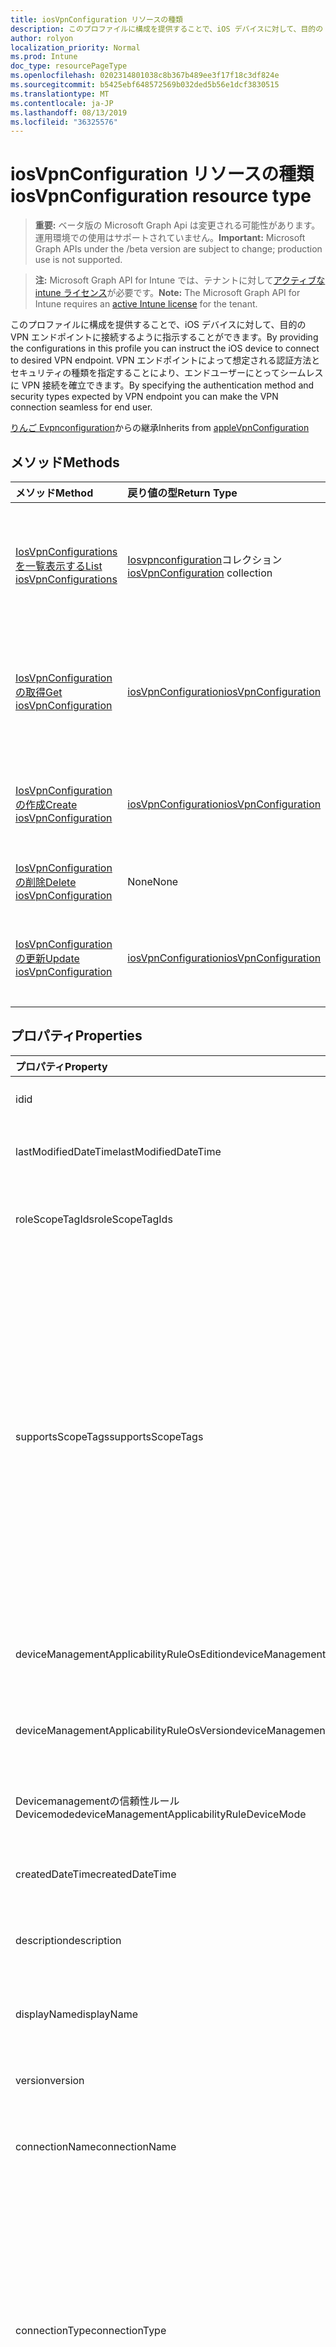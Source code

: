 ```yaml
---
title: iosVpnConfiguration リソースの種類
description: このプロファイルに構成を提供することで、iOS デバイスに対して、目的の VPN エンドポイントに接続するように指示することができます。 VPN エンドポイントによって想定される認証方法とセキュリティの種類を指定することにより、エンドユーザーにとってシームレスに VPN 接続を確立できます。
author: rolyon
localization_priority: Normal
ms.prod: Intune
doc_type: resourcePageType
ms.openlocfilehash: 0202314801038c8b367b489ee3f17f18c3df824e
ms.sourcegitcommit: b5425ebf648572569b032ded5b56e1dcf3830515
ms.translationtype: MT
ms.contentlocale: ja-JP
ms.lasthandoff: 08/13/2019
ms.locfileid: "36325576"
---
```

# <a name="iosvpnconfiguration-resource-type"></a><span data-ttu-id="42685-104">iosVpnConfiguration リソースの種類</span><span class="sxs-lookup"><span data-stu-id="42685-104">iosVpnConfiguration resource type</span></span>

> <span data-ttu-id="42685-105">**重要:** ベータ版の Microsoft Graph Api は変更される可能性があります。運用環境での使用はサポートされていません。</span><span class="sxs-lookup"><span data-stu-id="42685-105">**Important:** Microsoft Graph APIs under the /beta version are subject to change; production use is not supported.</span></span>

> <span data-ttu-id="42685-106">**注:** Microsoft Graph API for Intune では、テナントに対して[アクティブな intune ライセンス](https://go.microsoft.com/fwlink/?linkid=839381)が必要です。</span><span class="sxs-lookup"><span data-stu-id="42685-106">**Note:** The Microsoft Graph API for Intune requires an [active Intune license](https://go.microsoft.com/fwlink/?linkid=839381) for the tenant.</span></span>

<span data-ttu-id="42685-107">このプロファイルに構成を提供することで、iOS デバイスに対して、目的の VPN エンドポイントに接続するように指示することができます。</span><span class="sxs-lookup"><span data-stu-id="42685-107">By providing the configurations in this profile you can instruct the iOS device to connect to desired VPN endpoint.</span></span> <span data-ttu-id="42685-108">VPN エンドポイントによって想定される認証方法とセキュリティの種類を指定することにより、エンドユーザーにとってシームレスに VPN 接続を確立できます。</span><span class="sxs-lookup"><span data-stu-id="42685-108">By specifying the authentication method and security types expected by VPN endpoint you can make the VPN connection seamless for end user.</span></span>


<span data-ttu-id="42685-109">[りんご Evpnconfiguration](../resources/intune-deviceconfig-applevpnconfiguration.md)からの継承</span><span class="sxs-lookup"><span data-stu-id="42685-109">Inherits from [appleVpnConfiguration](../resources/intune-deviceconfig-applevpnconfiguration.md)</span></span>

## <a name="methods"></a><span data-ttu-id="42685-110">メソッド</span><span class="sxs-lookup"><span data-stu-id="42685-110">Methods</span></span>
|<span data-ttu-id="42685-111">メソッド</span><span class="sxs-lookup"><span data-stu-id="42685-111">Method</span></span>|<span data-ttu-id="42685-112">戻り値の型</span><span class="sxs-lookup"><span data-stu-id="42685-112">Return Type</span></span>|<span data-ttu-id="42685-113">説明</span><span class="sxs-lookup"><span data-stu-id="42685-113">Description</span></span>|
|:---|:---|:---|
|[<span data-ttu-id="42685-114">IosVpnConfigurations を一覧表示する</span><span class="sxs-lookup"><span data-stu-id="42685-114">List iosVpnConfigurations</span></span>](../api/intune-deviceconfig-iosvpnconfiguration-list.md)|<span data-ttu-id="42685-115">[Iosvpnconfiguration](../resources/intune-deviceconfig-iosvpnconfiguration.md)コレクション</span><span class="sxs-lookup"><span data-stu-id="42685-115">[iosVpnConfiguration](../resources/intune-deviceconfig-iosvpnconfiguration.md) collection</span></span>|<span data-ttu-id="42685-116">[Iosvpnconfiguration](../resources/intune-deviceconfig-iosvpnconfiguration.md)オブジェクトのプロパティとリレーションシップをリストします。</span><span class="sxs-lookup"><span data-stu-id="42685-116">List properties and relationships of the [iosVpnConfiguration](../resources/intune-deviceconfig-iosvpnconfiguration.md) objects.</span></span>|
|[<span data-ttu-id="42685-117">IosVpnConfiguration の取得</span><span class="sxs-lookup"><span data-stu-id="42685-117">Get iosVpnConfiguration</span></span>](../api/intune-deviceconfig-iosvpnconfiguration-get.md)|[<span data-ttu-id="42685-118">iosVpnConfiguration</span><span class="sxs-lookup"><span data-stu-id="42685-118">iosVpnConfiguration</span></span>](../resources/intune-deviceconfig-iosvpnconfiguration.md)|<span data-ttu-id="42685-119">[Iosvpnconfiguration](../resources/intune-deviceconfig-iosvpnconfiguration.md)オブジェクトのプロパティとリレーションシップを読み取ります。</span><span class="sxs-lookup"><span data-stu-id="42685-119">Read properties and relationships of the [iosVpnConfiguration](../resources/intune-deviceconfig-iosvpnconfiguration.md) object.</span></span>|
|[<span data-ttu-id="42685-120">IosVpnConfiguration の作成</span><span class="sxs-lookup"><span data-stu-id="42685-120">Create iosVpnConfiguration</span></span>](../api/intune-deviceconfig-iosvpnconfiguration-create.md)|[<span data-ttu-id="42685-121">iosVpnConfiguration</span><span class="sxs-lookup"><span data-stu-id="42685-121">iosVpnConfiguration</span></span>](../resources/intune-deviceconfig-iosvpnconfiguration.md)|<span data-ttu-id="42685-122">新しい[Iosvpnconfiguration](../resources/intune-deviceconfig-iosvpnconfiguration.md)オブジェクトを作成します。</span><span class="sxs-lookup"><span data-stu-id="42685-122">Create a new [iosVpnConfiguration](../resources/intune-deviceconfig-iosvpnconfiguration.md) object.</span></span>|
|[<span data-ttu-id="42685-123">IosVpnConfiguration の削除</span><span class="sxs-lookup"><span data-stu-id="42685-123">Delete iosVpnConfiguration</span></span>](../api/intune-deviceconfig-iosvpnconfiguration-delete.md)|<span data-ttu-id="42685-124">None</span><span class="sxs-lookup"><span data-stu-id="42685-124">None</span></span>|<span data-ttu-id="42685-125">[Iosvpnconfiguration](../resources/intune-deviceconfig-iosvpnconfiguration.md)を削除します。</span><span class="sxs-lookup"><span data-stu-id="42685-125">Deletes a [iosVpnConfiguration](../resources/intune-deviceconfig-iosvpnconfiguration.md).</span></span>|
|[<span data-ttu-id="42685-126">IosVpnConfiguration の更新</span><span class="sxs-lookup"><span data-stu-id="42685-126">Update iosVpnConfiguration</span></span>](../api/intune-deviceconfig-iosvpnconfiguration-update.md)|[<span data-ttu-id="42685-127">iosVpnConfiguration</span><span class="sxs-lookup"><span data-stu-id="42685-127">iosVpnConfiguration</span></span>](../resources/intune-deviceconfig-iosvpnconfiguration.md)|<span data-ttu-id="42685-128">[Iosvpnconfiguration](../resources/intune-deviceconfig-iosvpnconfiguration.md)オブジェクトのプロパティを更新します。</span><span class="sxs-lookup"><span data-stu-id="42685-128">Update the properties of a [iosVpnConfiguration](../resources/intune-deviceconfig-iosvpnconfiguration.md) object.</span></span>|

## <a name="properties"></a><span data-ttu-id="42685-129">プロパティ</span><span class="sxs-lookup"><span data-stu-id="42685-129">Properties</span></span>
|<span data-ttu-id="42685-130">プロパティ</span><span class="sxs-lookup"><span data-stu-id="42685-130">Property</span></span>|<span data-ttu-id="42685-131">型</span><span class="sxs-lookup"><span data-stu-id="42685-131">Type</span></span>|<span data-ttu-id="42685-132">説明</span><span class="sxs-lookup"><span data-stu-id="42685-132">Description</span></span>|
|:---|:---|:---|
|<span data-ttu-id="42685-133">id</span><span class="sxs-lookup"><span data-stu-id="42685-133">id</span></span>|<span data-ttu-id="42685-134">文字列</span><span class="sxs-lookup"><span data-stu-id="42685-134">String</span></span>|<span data-ttu-id="42685-135">エンティティのキー。</span><span class="sxs-lookup"><span data-stu-id="42685-135">Key of the entity.</span></span> <span data-ttu-id="42685-136">[deviceConfiguration](../resources/intune-deviceconfig-deviceconfiguration.md) から継承します</span><span class="sxs-lookup"><span data-stu-id="42685-136">Inherited from [deviceConfiguration](../resources/intune-deviceconfig-deviceconfiguration.md)</span></span>|
|<span data-ttu-id="42685-137">lastModifiedDateTime</span><span class="sxs-lookup"><span data-stu-id="42685-137">lastModifiedDateTime</span></span>|<span data-ttu-id="42685-138">DateTimeOffset</span><span class="sxs-lookup"><span data-stu-id="42685-138">DateTimeOffset</span></span>|<span data-ttu-id="42685-139">オブジェクトの最終更新の DateTime。</span><span class="sxs-lookup"><span data-stu-id="42685-139">DateTime the object was last modified.</span></span> <span data-ttu-id="42685-140">[deviceConfiguration](../resources/intune-deviceconfig-deviceconfiguration.md) から継承します</span><span class="sxs-lookup"><span data-stu-id="42685-140">Inherited from [deviceConfiguration](../resources/intune-deviceconfig-deviceconfiguration.md)</span></span>|
|<span data-ttu-id="42685-141">roleScopeTagIds</span><span class="sxs-lookup"><span data-stu-id="42685-141">roleScopeTagIds</span></span>|<span data-ttu-id="42685-142">文字列コレクション</span><span class="sxs-lookup"><span data-stu-id="42685-142">String collection</span></span>|<span data-ttu-id="42685-143">このエンティティインスタンスの範囲タグのリスト。</span><span class="sxs-lookup"><span data-stu-id="42685-143">List of Scope Tags for this Entity instance.</span></span> <span data-ttu-id="42685-144">[deviceConfiguration](../resources/intune-deviceconfig-deviceconfiguration.md) から継承します</span><span class="sxs-lookup"><span data-stu-id="42685-144">Inherited from [deviceConfiguration](../resources/intune-deviceconfig-deviceconfiguration.md)</span></span>|
|<span data-ttu-id="42685-145">supportsScopeTags</span><span class="sxs-lookup"><span data-stu-id="42685-145">supportsScopeTags</span></span>|<span data-ttu-id="42685-146">Boolean</span><span class="sxs-lookup"><span data-stu-id="42685-146">Boolean</span></span>|<span data-ttu-id="42685-147">基になるデバイス構成がスコープタグの割り当てをサポートしているかどうかを示します。</span><span class="sxs-lookup"><span data-stu-id="42685-147">Indicates whether or not the underlying Device Configuration supports the assignment of scope tags.</span></span> <span data-ttu-id="42685-148">この値が false である場合、ScopeTags プロパティへの割り当ては許可されません。エンティティは、スコープを持つユーザーには表示されません。</span><span class="sxs-lookup"><span data-stu-id="42685-148">Assigning to the ScopeTags property is not allowed when this value is false and entities will not be visible to scoped users.</span></span> <span data-ttu-id="42685-149">これは Silverlight で作成された従来のポリシーに対して実行され、Azure ポータルでポリシーを削除して再作成することによって解決できます。</span><span class="sxs-lookup"><span data-stu-id="42685-149">This occurs for Legacy policies created in Silverlight and can be resolved by deleting and recreating the policy in the Azure Portal.</span></span> <span data-ttu-id="42685-150">このプロパティに値を設定するには、 SetExtrusionDirection メソッドを適用します。</span><span class="sxs-lookup"><span data-stu-id="42685-150">This property is read-only.</span></span> <span data-ttu-id="42685-151">[deviceConfiguration](../resources/intune-deviceconfig-deviceconfiguration.md) から継承します</span><span class="sxs-lookup"><span data-stu-id="42685-151">Inherited from [deviceConfiguration](../resources/intune-deviceconfig-deviceconfiguration.md)</span></span>|
|<span data-ttu-id="42685-152">deviceManagementApplicabilityRuleOsEdition</span><span class="sxs-lookup"><span data-stu-id="42685-152">deviceManagementApplicabilityRuleOsEdition</span></span>|[<span data-ttu-id="42685-153">deviceManagementApplicabilityRuleOsEdition</span><span class="sxs-lookup"><span data-stu-id="42685-153">deviceManagementApplicabilityRuleOsEdition</span></span>](../resources/intune-deviceconfig-devicemanagementapplicabilityruleosedition.md)|<span data-ttu-id="42685-154">このポリシーの OS エディションの適用。</span><span class="sxs-lookup"><span data-stu-id="42685-154">The OS edition applicability for this Policy.</span></span> <span data-ttu-id="42685-155">[deviceConfiguration](../resources/intune-deviceconfig-deviceconfiguration.md) から継承します</span><span class="sxs-lookup"><span data-stu-id="42685-155">Inherited from [deviceConfiguration](../resources/intune-deviceconfig-deviceconfiguration.md)</span></span>|
|<span data-ttu-id="42685-156">deviceManagementApplicabilityRuleOsVersion</span><span class="sxs-lookup"><span data-stu-id="42685-156">deviceManagementApplicabilityRuleOsVersion</span></span>|[<span data-ttu-id="42685-157">deviceManagementApplicabilityRuleOsVersion</span><span class="sxs-lookup"><span data-stu-id="42685-157">deviceManagementApplicabilityRuleOsVersion</span></span>](../resources/intune-deviceconfig-devicemanagementapplicabilityruleosversion.md)|<span data-ttu-id="42685-158">このポリシーの OS バージョン適用ルール。</span><span class="sxs-lookup"><span data-stu-id="42685-158">The OS version applicability rule for this Policy.</span></span> <span data-ttu-id="42685-159">[deviceConfiguration](../resources/intune-deviceconfig-deviceconfiguration.md) から継承します</span><span class="sxs-lookup"><span data-stu-id="42685-159">Inherited from [deviceConfiguration](../resources/intune-deviceconfig-deviceconfiguration.md)</span></span>|
|<span data-ttu-id="42685-160">Devicemanagementの信頼性ルール Devicemode</span><span class="sxs-lookup"><span data-stu-id="42685-160">deviceManagementApplicabilityRuleDeviceMode</span></span>|[<span data-ttu-id="42685-161">Devicemanagementの信頼性ルール Devicemode</span><span class="sxs-lookup"><span data-stu-id="42685-161">deviceManagementApplicabilityRuleDeviceMode</span></span>](../resources/intune-deviceconfig-devicemanagementapplicabilityruledevicemode.md)|<span data-ttu-id="42685-162">このポリシーのデバイスモード適用ルール。</span><span class="sxs-lookup"><span data-stu-id="42685-162">The device mode applicability rule for this Policy.</span></span> <span data-ttu-id="42685-163">[deviceConfiguration](../resources/intune-deviceconfig-deviceconfiguration.md) から継承します</span><span class="sxs-lookup"><span data-stu-id="42685-163">Inherited from [deviceConfiguration](../resources/intune-deviceconfig-deviceconfiguration.md)</span></span>|
|<span data-ttu-id="42685-164">createdDateTime</span><span class="sxs-lookup"><span data-stu-id="42685-164">createdDateTime</span></span>|<span data-ttu-id="42685-165">DateTimeOffset</span><span class="sxs-lookup"><span data-stu-id="42685-165">DateTimeOffset</span></span>|<span data-ttu-id="42685-166">オブジェクトが作成された DateTime。</span><span class="sxs-lookup"><span data-stu-id="42685-166">DateTime the object was created.</span></span> <span data-ttu-id="42685-167">[deviceConfiguration](../resources/intune-deviceconfig-deviceconfiguration.md) から継承します</span><span class="sxs-lookup"><span data-stu-id="42685-167">Inherited from [deviceConfiguration](../resources/intune-deviceconfig-deviceconfiguration.md)</span></span>|
|<span data-ttu-id="42685-168">description</span><span class="sxs-lookup"><span data-stu-id="42685-168">description</span></span>|<span data-ttu-id="42685-169">String</span><span class="sxs-lookup"><span data-stu-id="42685-169">String</span></span>|<span data-ttu-id="42685-170">管理者が指定した、デバイス構成についての説明。</span><span class="sxs-lookup"><span data-stu-id="42685-170">Admin provided description of the Device Configuration.</span></span> <span data-ttu-id="42685-171">[deviceConfiguration](../resources/intune-deviceconfig-deviceconfiguration.md) から継承します</span><span class="sxs-lookup"><span data-stu-id="42685-171">Inherited from [deviceConfiguration](../resources/intune-deviceconfig-deviceconfiguration.md)</span></span>|
|<span data-ttu-id="42685-172">displayName</span><span class="sxs-lookup"><span data-stu-id="42685-172">displayName</span></span>|<span data-ttu-id="42685-173">String</span><span class="sxs-lookup"><span data-stu-id="42685-173">String</span></span>|<span data-ttu-id="42685-174">管理者が指定した、デバイス構成の名前。</span><span class="sxs-lookup"><span data-stu-id="42685-174">Admin provided name of the device configuration.</span></span> <span data-ttu-id="42685-175">[deviceConfiguration](../resources/intune-deviceconfig-deviceconfiguration.md) から継承します</span><span class="sxs-lookup"><span data-stu-id="42685-175">Inherited from [deviceConfiguration](../resources/intune-deviceconfig-deviceconfiguration.md)</span></span>|
|<span data-ttu-id="42685-176">version</span><span class="sxs-lookup"><span data-stu-id="42685-176">version</span></span>|<span data-ttu-id="42685-177">Int32</span><span class="sxs-lookup"><span data-stu-id="42685-177">Int32</span></span>|<span data-ttu-id="42685-178">デバイス構成のバージョン。</span><span class="sxs-lookup"><span data-stu-id="42685-178">Version of the device configuration.</span></span> <span data-ttu-id="42685-179">[deviceConfiguration](../resources/intune-deviceconfig-deviceconfiguration.md) から継承します</span><span class="sxs-lookup"><span data-stu-id="42685-179">Inherited from [deviceConfiguration](../resources/intune-deviceconfig-deviceconfiguration.md)</span></span>|
|<span data-ttu-id="42685-180">connectionName</span><span class="sxs-lookup"><span data-stu-id="42685-180">connectionName</span></span>|<span data-ttu-id="42685-181">String</span><span class="sxs-lookup"><span data-stu-id="42685-181">String</span></span>|<span data-ttu-id="42685-182">ユーザーに表示される接続名。</span><span class="sxs-lookup"><span data-stu-id="42685-182">Connection name displayed to the user.</span></span> <span data-ttu-id="42685-183">[りんご Evpnconfiguration](../resources/intune-deviceconfig-applevpnconfiguration.md)からの継承</span><span class="sxs-lookup"><span data-stu-id="42685-183">Inherited from [appleVpnConfiguration](../resources/intune-deviceconfig-applevpnconfiguration.md)</span></span>|
|<span data-ttu-id="42685-184">connectionType</span><span class="sxs-lookup"><span data-stu-id="42685-184">connectionType</span></span>|[<span data-ttu-id="42685-185">appleVpnConnectionType</span><span class="sxs-lookup"><span data-stu-id="42685-185">appleVpnConnectionType</span></span>](../resources/intune-deviceconfig-applevpnconnectiontype.md)|<span data-ttu-id="42685-186">接続の種類。</span><span class="sxs-lookup"><span data-stu-id="42685-186">Connection type.</span></span> <span data-ttu-id="42685-187">[[りんご Evpnconfiguration](../resources/intune-deviceconfig-applevpnconfiguration.md)から継承します。</span><span class="sxs-lookup"><span data-stu-id="42685-187">Inherited from [appleVpnConfiguration](../resources/intune-deviceconfig-applevpnconfiguration.md).</span></span> <span data-ttu-id="42685-188">可能な値は`ciscoAnyConnect`、 `pulseSecure`、 `f5EdgeClient` `dellSonicWallMobileConnect` `checkPointCapsuleVpn` `customVpn` `ciscoIPSec` `citrix` `ciscoAnyConnectV2` `ikEv2`、、 `paloAltoGlobalProtect`、、、、、、、、、、、、です。 `zscalerPrivateAccess` `f5Access2018` `citrixSso` `paloAltoGlobalProtectV2`</span><span class="sxs-lookup"><span data-stu-id="42685-188">Possible values are: `ciscoAnyConnect`, `pulseSecure`, `f5EdgeClient`, `dellSonicWallMobileConnect`, `checkPointCapsuleVpn`, `customVpn`, `ciscoIPSec`, `citrix`, `ciscoAnyConnectV2`, `paloAltoGlobalProtect`, `zscalerPrivateAccess`, `f5Access2018`, `citrixSso`, `paloAltoGlobalProtectV2`, `ikEv2`.</span></span>|
|<span data-ttu-id="42685-189">loginGroupOrDomain</span><span class="sxs-lookup"><span data-stu-id="42685-189">loginGroupOrDomain</span></span>|<span data-ttu-id="42685-190">String</span><span class="sxs-lookup"><span data-stu-id="42685-190">String</span></span>|<span data-ttu-id="42685-191">接続の種類が Dell SonicWALL Mobile Connection に設定されている場合のログイングループまたはドメイン。</span><span class="sxs-lookup"><span data-stu-id="42685-191">Login group or domain when connection type is set to Dell SonicWALL Mobile Connection.</span></span> <span data-ttu-id="42685-192">[りんご Evpnconfiguration](../resources/intune-deviceconfig-applevpnconfiguration.md)からの継承</span><span class="sxs-lookup"><span data-stu-id="42685-192">Inherited from [appleVpnConfiguration](../resources/intune-deviceconfig-applevpnconfiguration.md)</span></span>|
|<span data-ttu-id="42685-193">role</span><span class="sxs-lookup"><span data-stu-id="42685-193">role</span></span>|<span data-ttu-id="42685-194">String</span><span class="sxs-lookup"><span data-stu-id="42685-194">String</span></span>|<span data-ttu-id="42685-195">接続の種類がパルス Secure に設定されている場合の役割。</span><span class="sxs-lookup"><span data-stu-id="42685-195">Role when connection type is set to Pulse Secure.</span></span> <span data-ttu-id="42685-196">[りんご Evpnconfiguration](../resources/intune-deviceconfig-applevpnconfiguration.md)からの継承</span><span class="sxs-lookup"><span data-stu-id="42685-196">Inherited from [appleVpnConfiguration](../resources/intune-deviceconfig-applevpnconfiguration.md)</span></span>|
|<span data-ttu-id="42685-197">領域</span><span class="sxs-lookup"><span data-stu-id="42685-197">realm</span></span>|<span data-ttu-id="42685-198">String</span><span class="sxs-lookup"><span data-stu-id="42685-198">String</span></span>|<span data-ttu-id="42685-199">接続の種類がパルス Secure に設定されている場合の領域。</span><span class="sxs-lookup"><span data-stu-id="42685-199">Realm when connection type is set to Pulse Secure.</span></span> <span data-ttu-id="42685-200">[りんご Evpnconfiguration](../resources/intune-deviceconfig-applevpnconfiguration.md)からの継承</span><span class="sxs-lookup"><span data-stu-id="42685-200">Inherited from [appleVpnConfiguration](../resources/intune-deviceconfig-applevpnconfiguration.md)</span></span>|
|<span data-ttu-id="42685-201">server</span><span class="sxs-lookup"><span data-stu-id="42685-201">server</span></span>|[<span data-ttu-id="42685-202">vpnServer</span><span class="sxs-lookup"><span data-stu-id="42685-202">vpnServer</span></span>](../resources/intune-deviceconfig-vpnserver.md)|<span data-ttu-id="42685-203">ネットワーク上の VPN サーバー。</span><span class="sxs-lookup"><span data-stu-id="42685-203">VPN Server on the network.</span></span> <span data-ttu-id="42685-204">エンドユーザーがこのネットワークの場所にアクセスできることを確認します。</span><span class="sxs-lookup"><span data-stu-id="42685-204">Make sure end users can access this network location.</span></span> <span data-ttu-id="42685-205">[りんご Evpnconfiguration](../resources/intune-deviceconfig-applevpnconfiguration.md)からの継承</span><span class="sxs-lookup"><span data-stu-id="42685-205">Inherited from [appleVpnConfiguration](../resources/intune-deviceconfig-applevpnconfiguration.md)</span></span>|
|<span data-ttu-id="42685-206">識別子</span><span class="sxs-lookup"><span data-stu-id="42685-206">identifier</span></span>|<span data-ttu-id="42685-207">String</span><span class="sxs-lookup"><span data-stu-id="42685-207">String</span></span>|<span data-ttu-id="42685-208">接続の種類がカスタム VPN に設定されている場合に、VPN ベンダーによって提供される識別子。</span><span class="sxs-lookup"><span data-stu-id="42685-208">Identifier provided by VPN vendor when connection type is set to Custom VPN.</span></span> <span data-ttu-id="42685-209">例: Cisco AnyConnect は、[りんご Evpnconfiguration](../resources/intune-deviceconfig-applevpnconfiguration.md)から継承したフォームの識別子を使用しています。</span><span class="sxs-lookup"><span data-stu-id="42685-209">For example: Cisco AnyConnect uses an identifier of the form com.cisco.anyconnect.applevpn.plugin Inherited from [appleVpnConfiguration](../resources/intune-deviceconfig-applevpnconfiguration.md)</span></span>|
|<span data-ttu-id="42685-210">customData</span><span class="sxs-lookup"><span data-stu-id="42685-210">customData</span></span>|<span data-ttu-id="42685-211">[keyvalue](../resources/intune-deviceconfig-keyvalue.md) コレクション</span><span class="sxs-lookup"><span data-stu-id="42685-211">[keyValue](../resources/intune-deviceconfig-keyvalue.md) collection</span></span>|<span data-ttu-id="42685-212">カスタムデータ接続の種類がカスタム VPN に設定されている場合。</span><span class="sxs-lookup"><span data-stu-id="42685-212">Custom data when connection type is set to Custom VPN.</span></span> <span data-ttu-id="42685-213">このフィールドを使用して、Intune によってサポートされていないが、VPN ソリューションで利用可能な機能を有効にします。</span><span class="sxs-lookup"><span data-stu-id="42685-213">Use this field to enable functionality not supported by Intune, but available in your VPN solution.</span></span> <span data-ttu-id="42685-214">これらのキーと値のペアを追加する方法については、VPN ベンダーに問い合わせてください。</span><span class="sxs-lookup"><span data-stu-id="42685-214">Contact your VPN vendor to learn how to add these key/value pairs.</span></span> <span data-ttu-id="42685-215">このコレクションには、最大25個の要素を含めることができます。</span><span class="sxs-lookup"><span data-stu-id="42685-215">This collection can contain a maximum of 25 elements.</span></span> <span data-ttu-id="42685-216">[りんご Evpnconfiguration](../resources/intune-deviceconfig-applevpnconfiguration.md)からの継承</span><span class="sxs-lookup"><span data-stu-id="42685-216">Inherited from [appleVpnConfiguration](../resources/intune-deviceconfig-applevpnconfiguration.md)</span></span>|
|<span data-ttu-id="42685-217">customKeyValueData</span><span class="sxs-lookup"><span data-stu-id="42685-217">customKeyValueData</span></span>|<span data-ttu-id="42685-218">[keyValuePair](../resources/intune-shared-keyvaluepair.md) コレクション</span><span class="sxs-lookup"><span data-stu-id="42685-218">[keyValuePair](../resources/intune-shared-keyvaluepair.md) collection</span></span>|<span data-ttu-id="42685-219">カスタムデータ接続の種類がカスタム VPN に設定されている場合。</span><span class="sxs-lookup"><span data-stu-id="42685-219">Custom data when connection type is set to Custom VPN.</span></span> <span data-ttu-id="42685-220">このフィールドを使用して、Intune によってサポートされていないが、VPN ソリューションで利用可能な機能を有効にします。</span><span class="sxs-lookup"><span data-stu-id="42685-220">Use this field to enable functionality not supported by Intune, but available in your VPN solution.</span></span> <span data-ttu-id="42685-221">これらのキーと値のペアを追加する方法については、VPN ベンダーに問い合わせてください。</span><span class="sxs-lookup"><span data-stu-id="42685-221">Contact your VPN vendor to learn how to add these key/value pairs.</span></span> <span data-ttu-id="42685-222">このコレクションには、最大25個の要素を含めることができます。</span><span class="sxs-lookup"><span data-stu-id="42685-222">This collection can contain a maximum of 25 elements.</span></span> <span data-ttu-id="42685-223">[りんご Evpnconfiguration](../resources/intune-deviceconfig-applevpnconfiguration.md)からの継承</span><span class="sxs-lookup"><span data-stu-id="42685-223">Inherited from [appleVpnConfiguration](../resources/intune-deviceconfig-applevpnconfiguration.md)</span></span>|
|<span data-ttu-id="42685-224">enableSplitTunneling</span><span class="sxs-lookup"><span data-stu-id="42685-224">enableSplitTunneling</span></span>|<span data-ttu-id="42685-225">Boolean</span><span class="sxs-lookup"><span data-stu-id="42685-225">Boolean</span></span>|<span data-ttu-id="42685-226">すべてのネットワークトラフィックを VPN 経由で送信します。</span><span class="sxs-lookup"><span data-stu-id="42685-226">Send all network traffic through VPN.</span></span> <span data-ttu-id="42685-227">[りんご Evpnconfiguration](../resources/intune-deviceconfig-applevpnconfiguration.md)からの継承</span><span class="sxs-lookup"><span data-stu-id="42685-227">Inherited from [appleVpnConfiguration](../resources/intune-deviceconfig-applevpnconfiguration.md)</span></span>|
|<span data-ttu-id="42685-228">authenticationMethod</span><span class="sxs-lookup"><span data-stu-id="42685-228">authenticationMethod</span></span>|[<span data-ttu-id="42685-229">vpnAuthenticationMethod</span><span class="sxs-lookup"><span data-stu-id="42685-229">vpnAuthenticationMethod</span></span>](../resources/intune-deviceconfig-vpnauthenticationmethod.md)|<span data-ttu-id="42685-230">この VPN 接続の認証方法。</span><span class="sxs-lookup"><span data-stu-id="42685-230">Authentication method for this VPN connection.</span></span> <span data-ttu-id="42685-231">[[りんご Evpnconfiguration](../resources/intune-deviceconfig-applevpnconfiguration.md)から継承します。</span><span class="sxs-lookup"><span data-stu-id="42685-231">Inherited from [appleVpnConfiguration](../resources/intune-deviceconfig-applevpnconfiguration.md).</span></span> <span data-ttu-id="42685-232">使用可能な値は、`certificate`、`usernameAndPassword`、`sharedSecret`、`derivedCredential` です。</span><span class="sxs-lookup"><span data-stu-id="42685-232">Possible values are: `certificate`, `usernameAndPassword`, `sharedSecret`, `derivedCredential`.</span></span>|
|<span data-ttu-id="42685-233">enablePerApp</span><span class="sxs-lookup"><span data-stu-id="42685-233">enablePerApp</span></span>|<span data-ttu-id="42685-234">Boolean</span><span class="sxs-lookup"><span data-stu-id="42685-234">Boolean</span></span>|<span data-ttu-id="42685-235">この値を true に設定すると、エンドユーザーの iOS デバイス上でこの VPN 接続をトリガーできるアプリに後で関連付けることができるアプリごとの VPN ペイロードが作成されます。</span><span class="sxs-lookup"><span data-stu-id="42685-235">Setting this to true creates Per-App VPN payload which can later be associated with Apps that can trigger this VPN conneciton on the end user's iOS device.</span></span> <span data-ttu-id="42685-236">[りんご Evpnconfiguration](../resources/intune-deviceconfig-applevpnconfiguration.md)からの継承</span><span class="sxs-lookup"><span data-stu-id="42685-236">Inherited from [appleVpnConfiguration](../resources/intune-deviceconfig-applevpnconfiguration.md)</span></span>|
|<span data-ttu-id="42685-237">Saf Aridomains</span><span class="sxs-lookup"><span data-stu-id="42685-237">safariDomains</span></span>|<span data-ttu-id="42685-238">文字列コレクション</span><span class="sxs-lookup"><span data-stu-id="42685-238">String collection</span></span>|<span data-ttu-id="42685-239">この VPN がアプリごとの設定が有効になっている場合の Safari ドメイン</span><span class="sxs-lookup"><span data-stu-id="42685-239">Safari domains when this VPN per App setting is enabled.</span></span> <span data-ttu-id="42685-240">この VPN に関連付けられているアプリに加えて、ここで指定した Safari ドメインもこの VPN 接続をトリガーすることができます。</span><span class="sxs-lookup"><span data-stu-id="42685-240">In addition to the apps associated with this VPN, Safari domains specified here will also be able to trigger this VPN connection.</span></span> <span data-ttu-id="42685-241">[りんご Evpnconfiguration](../resources/intune-deviceconfig-applevpnconfiguration.md)からの継承</span><span class="sxs-lookup"><span data-stu-id="42685-241">Inherited from [appleVpnConfiguration](../resources/intune-deviceconfig-applevpnconfiguration.md)</span></span>|
|<span data-ttu-id="42685-242">onDemandRules</span><span class="sxs-lookup"><span data-stu-id="42685-242">onDemandRules</span></span>|<span data-ttu-id="42685-243">[vpnOnDemandRule](../resources/intune-deviceconfig-vpnondemandrule.md)コレクション</span><span class="sxs-lookup"><span data-stu-id="42685-243">[vpnOnDemandRule](../resources/intune-deviceconfig-vpnondemandrule.md) collection</span></span>|<span data-ttu-id="42685-244">オンデマンドルール。</span><span class="sxs-lookup"><span data-stu-id="42685-244">On-Demand Rules.</span></span> <span data-ttu-id="42685-245">このコレクションには、最大で 500 個の要素を含めることができます。</span><span class="sxs-lookup"><span data-stu-id="42685-245">This collection can contain a maximum of 500 elements.</span></span> <span data-ttu-id="42685-246">[りんご Evpnconfiguration](../resources/intune-deviceconfig-applevpnconfiguration.md)からの継承</span><span class="sxs-lookup"><span data-stu-id="42685-246">Inherited from [appleVpnConfiguration](../resources/intune-deviceconfig-applevpnconfiguration.md)</span></span>|
|<span data-ttu-id="42685-247">proxyServer</span><span class="sxs-lookup"><span data-stu-id="42685-247">proxyServer</span></span>|[<span data-ttu-id="42685-248">vpnProxyServer</span><span class="sxs-lookup"><span data-stu-id="42685-248">vpnProxyServer</span></span>](../resources/intune-deviceconfig-vpnproxyserver.md)|<span data-ttu-id="42685-249">プロキシサーバー。</span><span class="sxs-lookup"><span data-stu-id="42685-249">Proxy Server.</span></span> <span data-ttu-id="42685-250">[りんご Evpnconfiguration](../resources/intune-deviceconfig-applevpnconfiguration.md)からの継承</span><span class="sxs-lookup"><span data-stu-id="42685-250">Inherited from [appleVpnConfiguration](../resources/intune-deviceconfig-applevpnconfiguration.md)</span></span>|
|<span data-ttu-id="42685-251">optInToDeviceIdSharing</span><span class="sxs-lookup"><span data-stu-id="42685-251">optInToDeviceIdSharing</span></span>|<span data-ttu-id="42685-252">Boolean</span><span class="sxs-lookup"><span data-stu-id="42685-252">Boolean</span></span>|<span data-ttu-id="42685-253">ネットワークアクセス制御の検証時に使用するために、デバイスの Id をサードパーティの vpn クライアントに共有するオプトイン。</span><span class="sxs-lookup"><span data-stu-id="42685-253">Opt-In to sharing the device's Id to third-party vpn clients for use during network access control validation.</span></span> <span data-ttu-id="42685-254">[りんご Evpnconfiguration](../resources/intune-deviceconfig-applevpnconfiguration.md)からの継承</span><span class="sxs-lookup"><span data-stu-id="42685-254">Inherited from [appleVpnConfiguration](../resources/intune-deviceconfig-applevpnconfiguration.md)</span></span>|
|<span data-ttu-id="42685-255">providerType</span><span class="sxs-lookup"><span data-stu-id="42685-255">providerType</span></span>|[<span data-ttu-id="42685-256">vpnProviderType</span><span class="sxs-lookup"><span data-stu-id="42685-256">vpnProviderType</span></span>](../resources/intune-deviceconfig-vpnprovidertype.md)|<span data-ttu-id="42685-257">アプリごとの VPN のプロバイダーの種類。</span><span class="sxs-lookup"><span data-stu-id="42685-257">Provider type for per-app VPN.</span></span> <span data-ttu-id="42685-258">可能な値は、`notConfigured`、`appProxy`、`packetTunnel` です。</span><span class="sxs-lookup"><span data-stu-id="42685-258">Possible values are: `notConfigured`, `appProxy`, `packetTunnel`.</span></span>|
|<span data-ttu-id="42685-259">Userdomain に</span><span class="sxs-lookup"><span data-stu-id="42685-259">userDomain</span></span>|<span data-ttu-id="42685-260">String</span><span class="sxs-lookup"><span data-stu-id="42685-260">String</span></span>|<span data-ttu-id="42685-261">Zscaler のみ。</span><span class="sxs-lookup"><span data-stu-id="42685-261">Zscaler only.</span></span> <span data-ttu-id="42685-262">Zscaler アプリでログインフィールドに事前設定するには、静的ドメインを入力します。</span><span class="sxs-lookup"><span data-stu-id="42685-262">Enter a static domain to pre-populate the login field with in the Zscaler app.</span></span> <span data-ttu-id="42685-263">この指定を省略すると、代わりにユーザーの Azure Active Directory ドメインが使用されます。</span><span class="sxs-lookup"><span data-stu-id="42685-263">If this is left empty, the user's Azure Active Directory domain will be used instead.</span></span>|
|<span data-ttu-id="42685-264">Cloudname</span><span class="sxs-lookup"><span data-stu-id="42685-264">strictEnforcement</span></span>|<span data-ttu-id="42685-265">Boolean</span><span class="sxs-lookup"><span data-stu-id="42685-265">Boolean</span></span>|<span data-ttu-id="42685-266">Zscaler のみ。</span><span class="sxs-lookup"><span data-stu-id="42685-266">Zscaler only.</span></span> <span data-ttu-id="42685-267">ユーザーが Zscaler アプリにサインインするまでネットワークトラフィックをブロックします。</span><span class="sxs-lookup"><span data-stu-id="42685-267">Blocks network traffic until the user signs into Zscaler app.</span></span> <span data-ttu-id="42685-268">"True" はトラフィックがブロックされることを意味します。</span><span class="sxs-lookup"><span data-stu-id="42685-268">"True" means traffic is blocked.</span></span>|
|<span data-ttu-id="42685-269">cloudName</span><span class="sxs-lookup"><span data-stu-id="42685-269">cloudName</span></span>|<span data-ttu-id="42685-270">String</span><span class="sxs-lookup"><span data-stu-id="42685-270">String</span></span>|<span data-ttu-id="42685-271">Zscaler のみ。</span><span class="sxs-lookup"><span data-stu-id="42685-271">Zscaler only.</span></span> <span data-ttu-id="42685-272">ユーザーが割り当てられている Zscaler cloud。</span><span class="sxs-lookup"><span data-stu-id="42685-272">Zscaler cloud which the user is assigned to.</span></span>|
|<span data-ttu-id="42685-273">excludeList</span><span class="sxs-lookup"><span data-stu-id="42685-273">excludeList</span></span>|<span data-ttu-id="42685-274">文字列コレクション</span><span class="sxs-lookup"><span data-stu-id="42685-274">String collection</span></span>|<span data-ttu-id="42685-275">Zscaler のみ。</span><span class="sxs-lookup"><span data-stu-id="42685-275">Zscaler only.</span></span> <span data-ttu-id="42685-276">Zscaler クラウド経由で送信されないネットワークアドレスのリスト。</span><span class="sxs-lookup"><span data-stu-id="42685-276">List of network addresses which are not sent through the Zscaler cloud.</span></span>|

## <a name="relationships"></a><span data-ttu-id="42685-277">リレーションシップ</span><span class="sxs-lookup"><span data-stu-id="42685-277">Relationships</span></span>
|<span data-ttu-id="42685-278">リレーションシップ</span><span class="sxs-lookup"><span data-stu-id="42685-278">Relationship</span></span>|<span data-ttu-id="42685-279">型</span><span class="sxs-lookup"><span data-stu-id="42685-279">Type</span></span>|<span data-ttu-id="42685-280">説明</span><span class="sxs-lookup"><span data-stu-id="42685-280">Description</span></span>|
|:---|:---|:---|
|<span data-ttu-id="42685-281">groupAssignments</span><span class="sxs-lookup"><span data-stu-id="42685-281">groupAssignments</span></span>|<span data-ttu-id="42685-282">[deviceConfigurationGroupAssignment](../resources/intune-deviceconfig-deviceconfigurationgroupassignment.md)コレクション</span><span class="sxs-lookup"><span data-stu-id="42685-282">[deviceConfigurationGroupAssignment](../resources/intune-deviceconfig-deviceconfigurationgroupassignment.md) collection</span></span>|<span data-ttu-id="42685-283">デバイスの構成プロファイルのグループ割り当てのリストです。</span><span class="sxs-lookup"><span data-stu-id="42685-283">The list of group assignments for the device configuration profile.</span></span> <span data-ttu-id="42685-284">[deviceConfiguration](../resources/intune-deviceconfig-deviceconfiguration.md) から継承します</span><span class="sxs-lookup"><span data-stu-id="42685-284">Inherited from [deviceConfiguration](../resources/intune-deviceconfig-deviceconfiguration.md)</span></span>|
|<span data-ttu-id="42685-285">assignments</span><span class="sxs-lookup"><span data-stu-id="42685-285">assignments</span></span>|<span data-ttu-id="42685-286">[deviceConfigurationAssignment](../resources/intune-deviceconfig-deviceconfigurationassignment.md) コレクション</span><span class="sxs-lookup"><span data-stu-id="42685-286">[deviceConfigurationAssignment](../resources/intune-deviceconfig-deviceconfigurationassignment.md) collection</span></span>|<span data-ttu-id="42685-287">デバイスの構成プロファイルの割り当てのリスト。</span><span class="sxs-lookup"><span data-stu-id="42685-287">The list of assignments for the device configuration profile.</span></span> <span data-ttu-id="42685-288">[deviceConfiguration](../resources/intune-deviceconfig-deviceconfiguration.md) から継承します</span><span class="sxs-lookup"><span data-stu-id="42685-288">Inherited from [deviceConfiguration](../resources/intune-deviceconfig-deviceconfiguration.md)</span></span>|
|<span data-ttu-id="42685-289">deviceStatuses</span><span class="sxs-lookup"><span data-stu-id="42685-289">deviceStatuses</span></span>|<span data-ttu-id="42685-290">[deviceConfigurationDeviceStatus](../resources/intune-deviceconfig-deviceconfigurationdevicestatus.md) コレクション</span><span class="sxs-lookup"><span data-stu-id="42685-290">[deviceConfigurationDeviceStatus](../resources/intune-deviceconfig-deviceconfigurationdevicestatus.md) collection</span></span>|<span data-ttu-id="42685-291">デバイスごとのデバイス構成のインストール状況。</span><span class="sxs-lookup"><span data-stu-id="42685-291">Device configuration installation status by device.</span></span> <span data-ttu-id="42685-292">[deviceConfiguration](../resources/intune-deviceconfig-deviceconfiguration.md) から継承します</span><span class="sxs-lookup"><span data-stu-id="42685-292">Inherited from [deviceConfiguration](../resources/intune-deviceconfig-deviceconfiguration.md)</span></span>|
|<span data-ttu-id="42685-293">userStatuses</span><span class="sxs-lookup"><span data-stu-id="42685-293">userStatuses</span></span>|<span data-ttu-id="42685-294">[deviceConfigurationUserStatus](../resources/intune-deviceconfig-deviceconfigurationuserstatus.md) コレクション</span><span class="sxs-lookup"><span data-stu-id="42685-294">[deviceConfigurationUserStatus](../resources/intune-deviceconfig-deviceconfigurationuserstatus.md) collection</span></span>|<span data-ttu-id="42685-295">ユーザーごとのデバイス構成のインストール状態。</span><span class="sxs-lookup"><span data-stu-id="42685-295">Device configuration installation status by user.</span></span> <span data-ttu-id="42685-296">[deviceConfiguration](../resources/intune-deviceconfig-deviceconfiguration.md) から継承します</span><span class="sxs-lookup"><span data-stu-id="42685-296">Inherited from [deviceConfiguration](../resources/intune-deviceconfig-deviceconfiguration.md)</span></span>|
|<span data-ttu-id="42685-297">deviceStatusOverview</span><span class="sxs-lookup"><span data-stu-id="42685-297">deviceStatusOverview</span></span>|[<span data-ttu-id="42685-298">deviceConfigurationDeviceOverview</span><span class="sxs-lookup"><span data-stu-id="42685-298">deviceConfigurationDeviceOverview</span></span>](../resources/intune-deviceconfig-deviceconfigurationdeviceoverview.md)|<span data-ttu-id="42685-299">デバイス構成のデバイス状態の概要 ([deviceConfiguration](../resources/intune-deviceconfig-deviceconfiguration.md) から継承)</span><span class="sxs-lookup"><span data-stu-id="42685-299">Device Configuration devices status overview Inherited from [deviceConfiguration](../resources/intune-deviceconfig-deviceconfiguration.md)</span></span>|
|<span data-ttu-id="42685-300">userStatusOverview</span><span class="sxs-lookup"><span data-stu-id="42685-300">userStatusOverview</span></span>|[<span data-ttu-id="42685-301">deviceConfigurationUserOverview</span><span class="sxs-lookup"><span data-stu-id="42685-301">deviceConfigurationUserOverview</span></span>](../resources/intune-deviceconfig-deviceconfigurationuseroverview.md)|<span data-ttu-id="42685-302">デバイス構成のユーザー状態の概要 ([deviceConfiguration](../resources/intune-deviceconfig-deviceconfiguration.md) から継承)</span><span class="sxs-lookup"><span data-stu-id="42685-302">Device Configuration users status overview Inherited from [deviceConfiguration](../resources/intune-deviceconfig-deviceconfiguration.md)</span></span>|
|<span data-ttu-id="42685-303">deviceSettingStateSummaries</span><span class="sxs-lookup"><span data-stu-id="42685-303">deviceSettingStateSummaries</span></span>|<span data-ttu-id="42685-304">[settingStateDeviceSummary](../resources/intune-deviceconfig-settingstatedevicesummary.md) コレクション</span><span class="sxs-lookup"><span data-stu-id="42685-304">[settingStateDeviceSummary](../resources/intune-deviceconfig-settingstatedevicesummary.md) collection</span></span>|<span data-ttu-id="42685-305">デバイス構成設定状態のデバイスの要約 ([deviceConfiguration](../resources/intune-deviceconfig-deviceconfiguration.md) から継承)</span><span class="sxs-lookup"><span data-stu-id="42685-305">Device Configuration Setting State Device Summary Inherited from [deviceConfiguration](../resources/intune-deviceconfig-deviceconfiguration.md)</span></span>|
|<span data-ttu-id="42685-306">identityCertificate</span><span class="sxs-lookup"><span data-stu-id="42685-306">identityCertificate</span></span>|[<span data-ttu-id="42685-307">iosCertificateProfileBase</span><span class="sxs-lookup"><span data-stu-id="42685-307">iosCertificateProfileBase</span></span>](../resources/intune-deviceconfig-ioscertificateprofilebase.md)|<span data-ttu-id="42685-308">認証方法が証明書の場合にクライアント認証を行うための id 証明書。</span><span class="sxs-lookup"><span data-stu-id="42685-308">Identity certificate for client authentication when authentication method is certificate.</span></span>|
|<span data-ttu-id="42685-309">derivedCredentialSettings</span><span class="sxs-lookup"><span data-stu-id="42685-309">derivedCredentialSettings</span></span>|[<span data-ttu-id="42685-310">deviceManagementDerivedCredentialSettings</span><span class="sxs-lookup"><span data-stu-id="42685-310">deviceManagementDerivedCredentialSettings</span></span>](../resources/intune-deviceconfig-devicemanagementderivedcredentialsettings.md)|<span data-ttu-id="42685-311">認証に使用される派生した資格情報のテナントレベルの設定。</span><span class="sxs-lookup"><span data-stu-id="42685-311">Tenant level settings for the Derived Credentials to be used for authentication.</span></span>|

## <a name="json-representation"></a><span data-ttu-id="42685-312">JSON 表記</span><span class="sxs-lookup"><span data-stu-id="42685-312">JSON Representation</span></span>
<span data-ttu-id="42685-313">以下は、リソースの JSON 表記です。</span><span class="sxs-lookup"><span data-stu-id="42685-313">Here is a JSON representation of the resource.</span></span>
<!-- {
  "blockType": "resource",
  "keyProperty": "id",
  "@odata.type": "microsoft.graph.iosVpnConfiguration"
}
-->
``` json
{
  "@odata.type": "#microsoft.graph.iosVpnConfiguration",
  "id": "String (identifier)",
  "lastModifiedDateTime": "String (timestamp)",
  "roleScopeTagIds": [
    "String"
  ],
  "supportsScopeTags": true,
  "deviceManagementApplicabilityRuleOsEdition": {
    "@odata.type": "microsoft.graph.deviceManagementApplicabilityRuleOsEdition",
    "osEditionTypes": [
      "String"
    ],
    "name": "String",
    "ruleType": "String"
  },
  "deviceManagementApplicabilityRuleOsVersion": {
    "@odata.type": "microsoft.graph.deviceManagementApplicabilityRuleOsVersion",
    "minOSVersion": "String",
    "maxOSVersion": "String",
    "name": "String",
    "ruleType": "String"
  },
  "deviceManagementApplicabilityRuleDeviceMode": {
    "@odata.type": "microsoft.graph.deviceManagementApplicabilityRuleDeviceMode",
    "deviceMode": "String",
    "name": "String",
    "ruleType": "String"
  },
  "createdDateTime": "String (timestamp)",
  "description": "String",
  "displayName": "String",
  "version": 1024,
  "connectionName": "String",
  "connectionType": "String",
  "loginGroupOrDomain": "String",
  "role": "String",
  "realm": "String",
  "server": {
    "@odata.type": "microsoft.graph.vpnServer",
    "description": "String",
    "address": "String",
    "isDefaultServer": true
  },
  "identifier": "String",
  "customData": [
    {
      "@odata.type": "microsoft.graph.keyValue",
      "key": "String",
      "value": "String"
    }
  ],
  "customKeyValueData": [
    {
      "@odata.type": "microsoft.graph.keyValuePair",
      "name": "String",
      "value": "String"
    }
  ],
  "enableSplitTunneling": true,
  "authenticationMethod": "String",
  "enablePerApp": true,
  "safariDomains": [
    "String"
  ],
  "onDemandRules": [
    {
      "@odata.type": "microsoft.graph.vpnOnDemandRule",
      "ssids": [
        "String"
      ],
      "dnsSearchDomains": [
        "String"
      ],
      "probeUrl": "String",
      "action": "String",
      "domainAction": "String",
      "domains": [
        "String"
      ],
      "probeRequiredUrl": "String"
    }
  ],
  "proxyServer": {
    "@odata.type": "microsoft.graph.vpnProxyServer",
    "automaticConfigurationScriptUrl": "String",
    "address": "String",
    "port": 1024
  },
  "optInToDeviceIdSharing": true,
  "providerType": "String",
  "userDomain": "String",
  "strictEnforcement": true,
  "cloudName": "String",
  "excludeList": [
    "String"
  ]
}
```




